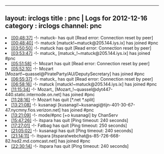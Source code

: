 
---
layout: irclogs
title : pnc | Logs for 2012-12-16
category : irclogs
channel: pnc
---
<li class="logitem"><a href="#00:48:37" name="00:48:37" class="time">[00:48:37]</a> -!- <span class="quit">matuck-</span> has quit [Read error: Connection reset by peer] </li>
<li class="logitem"><a href="#00:48:40" name="00:48:40" class="time">[00:48:40]</a> -!- <span class="join">matuck</span> [matuck!~matuck@205.144.iys.ix] has joined #pnc </li>
<li class="logitem"><a href="#03:50:50" name="03:50:50" class="time">[03:50:50]</a> -!- <span class="quit">matuck</span> has quit [Read error: Connection reset by peer] </li>
<li class="logitem"><a href="#03:53:47" name="03:53:47" class="time">[03:53:47]</a> -!- <span class="join">matuck_</span> [matuck_!~matuck@205.144.iys.ix] has joined #pnc </li>
<li class="logitem"><a href="#05:51:58" name="05:51:58" class="time">[05:51:58]</a> -!- <span class="quit">Mozart</span> has quit [Read error: Connection reset by peer] </li>
<li class="logitem"><a href="#05:52:10" name="05:52:10" class="time">[05:52:10]</a> -!- <span class="join">Mozart</span> [Mozart!~quassel@PirateParty/AU/DeputySecretary] has joined #pnc </li>
<li class="logitem"><a href="#06:55:37" name="06:55:37" class="time">[06:55:37]</a> -!- <span class="quit">matuck_</span> has quit [Read error: Connection reset by peer] </li>
<li class="logitem"><a href="#06:58:16" name="06:58:16" class="time">[06:58:16]</a> -!- <span class="join">matuck</span> [matuck!~matuck@205.144.iys.ix] has joined #pnc </li>
<li class="logitem"><a href="#11:15:34" name="11:15:34" class="time">[11:15:34]</a> -!- <span class="join">Mozart_</span> [Mozart_!~quassel@dyt447-440.static.internode.on.net] has joined #pnc </li>
<li class="logitem"><a href="#11:28:16" name="11:28:16" class="time">[11:28:16]</a> -!- <span class="quit">Mozart</span> has quit [*.net *.split] </li>
<li class="logitem"><a href="#13:21:08" name="13:21:08" class="time">[13:21:08]</a> -!- <span class="join">kusanagi</span> [kusanagi!~kusanagi@tijn-401-30-67-47.nycmny.fios.verizon.net] has joined #pnc </li>
<li class="logitem"><a href="#13:21:09" name="13:21:09" class="time">[13:21:09]</a> -!- mode/<span class="mode">#pnc</span> [+o kusanagi] by ChanServ </li>
<li class="logitem"><a href="#15:47:26" name="15:47:26" class="time">[15:47:26]</a> -!- <span class="quit">itspara</span> has quit [Ping timeout: 240 seconds] </li>
<li class="logitem"><a href="#17:27:01" name="17:27:01" class="time">[17:27:01]</a> -!- <span class="quit">Fatbag</span> has quit [Ping timeout: 250 seconds] </li>
<li class="logitem"><a href="#21:05:02" name="21:05:02" class="time">[21:05:02]</a> -!- <span class="quit">kusanagi</span> has quit [Ping timeout: 240 seconds] </li>
<li class="logitem"><a href="#21:14:11" name="21:14:11" class="time">[21:14:11]</a> -!- <span class="join">itspara</span> [itspara!webchat@s-85-726-668-82.hsd2.md.comcast.net] has joined #pnc </li>
<li class="logitem"><a href="#22:30:14" name="22:30:14" class="time">[22:30:14]</a> -!- <span class="quit">itspara</span> has quit [Ping timeout: 240 seconds] </li>


